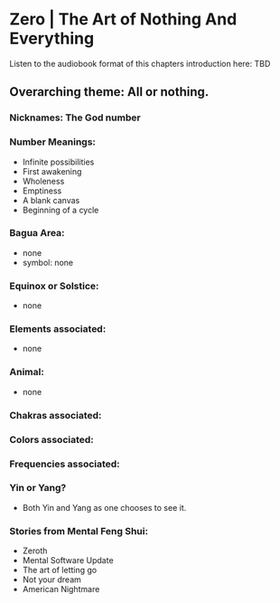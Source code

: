 # Zero | The Art of Nothing And Everything

Listen to the audiobook format of this chapters introduction here: TBD

## Overarching theme: All or nothing.

### Nicknames: The God number

### Number Meanings:

- Infinite possibilities
- First awakening
- Wholeness
- Emptiness
- A blank canvas
- Beginning of a cycle

### Bagua Area:
- none
- symbol: none

### Equinox or Solstice:
- none
### Elements associated:
- none

### Animal:
- none
### Chakras associated:

### Colors associated:

### Frequencies associated:
### Yin or Yang?
- Both Yin and Yang as one chooses to see it.
### Stories from Mental Feng Shui:

- Zeroth
- Mental Software Update
- The art of letting go
- Not your dream
- American Nightmare
